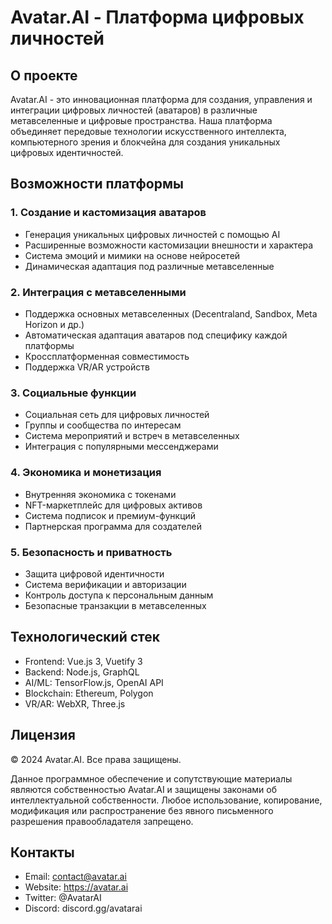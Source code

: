 # Avatar.AI - Платформа цифровых личностей

## О проекте
Avatar.AI - это инновационная платформа для создания, управления и интеграции цифровых личностей (аватаров) в различные метавселенные и цифровые пространства. Наша платформа объединяет передовые технологии искусственного интеллекта, компьютерного зрения и блокчейна для создания уникальных цифровых идентичностей.

## Возможности платформы

### 1. Создание и кастомизация аватаров
- Генерация уникальных цифровых личностей с помощью AI
- Расширенные возможности кастомизации внешности и характера
- Система эмоций и мимики на основе нейросетей
- Динамическая адаптация под различные метавселенные

### 2. Интеграция с метавселенными
- Поддержка основных метавселенных (Decentraland, Sandbox, Meta Horizon и др.)
- Автоматическая адаптация аватаров под специфику каждой платформы
- Кроссплатформенная совместимость
- Поддержка VR/AR устройств

### 3. Социальные функции
- Социальная сеть для цифровых личностей
- Группы и сообщества по интересам
- Система мероприятий и встреч в метавселенных
- Интеграция с популярными мессенджерами

### 4. Экономика и монетизация
- Внутренняя экономика с токенами
- NFT-маркетплейс для цифровых активов
- Система подписок и премиум-функций
- Партнерская программа для создателей

### 5. Безопасность и приватность
- Защита цифровой идентичности
- Система верификации и авторизации
- Контроль доступа к персональным данным
- Безопасные транзакции в метавселенных

## Технологический стек
- Frontend: Vue.js 3, Vuetify 3
- Backend: Node.js, GraphQL
- AI/ML: TensorFlow.js, OpenAI API
- Blockchain: Ethereum, Polygon
- VR/AR: WebXR, Three.js

## Лицензия
© 2024 Avatar.AI. Все права защищены.

Данное программное обеспечение и сопутствующие материалы являются собственностью Avatar.AI и защищены законами об интеллектуальной собственности. Любое использование, копирование, модификация или распространение без явного письменного разрешения правообладателя запрещено.

## Контакты
- Email: contact@avatar.ai
- Website: https://avatar.ai
- Twitter: @AvatarAI
- Discord: discord.gg/avatarai 